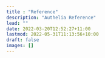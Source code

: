 ```yaml
---
title : "Reference"
description: "Authelia Reference"
lead: ""
date: 2022-03-20T12:52:27+11:00
lastmod: 2022-05-31T11:13:56+10:00
draft: false
images: []
---
```

